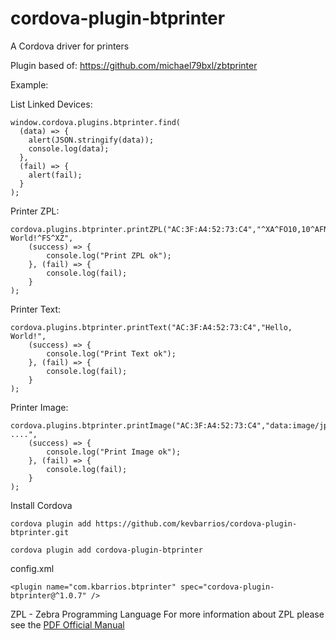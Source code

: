 # cordova-plugin-btprinter
A Cordova driver for printers

Plugin based of: https://github.com/michael79bxl/zbtprinter

Example:

List Linked Devices:
```
window.cordova.plugins.btprinter.find(
  (data) => {
    alert(JSON.stringify(data)); 
    console.log(data);
  },
  (fail) => {
    alert(fail);
  }
);
```

Printer ZPL:
```
cordova.plugins.btprinter.printZPL("AC:3F:A4:52:73:C4","^XA^FO10,10^AFN,26,13^FDHello, World!^FS^XZ",
    (success) => { 
        console.log("Print ZPL ok"); 
    }, (fail) => { 
        console.log(fail); 
    }
);
```

Printer Text:
```
cordova.plugins.btprinter.printText("AC:3F:A4:52:73:C4","Hello, World!",
    (success) => { 
        console.log("Print Text ok"); 
    }, (fail) => { 
        console.log(fail); 
    }
);
```

Printer Image:
```
cordova.plugins.btprinter.printImage("AC:3F:A4:52:73:C4","data:image/jpg;base64, ....",
    (success) => { 
        console.log("Print Image ok"); 
    }, (fail) => { 
        console.log(fail); 
    }
);
```

Install Cordova

```
cordova plugin add https://github.com/kevbarrios/cordova-plugin-btprinter.git

cordova plugin add cordova-plugin-btprinter
```

config.xml

```
<plugin name="com.kbarrios.btprinter" spec="cordova-plugin-btprinter@^1.0.7" />
```

ZPL - Zebra Programming Language
For more information about ZPL please see the  [PDF Official Manual](https://support.zebra.com/cpws/docs/zpl/zpl_manual.pdf)
